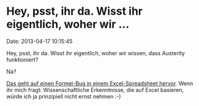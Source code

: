 Hey, psst, ihr da. Wisst ihr eigentlich, woher wir \...
=======================================================

Date: 2013-04-17 10:15:45

Hey, psst, ihr da. Wisst ihr eigentlich, woher wir wissen, dass
Austerity funktioniert?

Na?

[Das geht auf einen Formel-Bug in einem Excel-Spreadsheet
hervor](http://arstechnica.com/tech-policy/2013/04/microsoft-excel-the-ruiner-of-global-economies/).
Wenn ihr mich fragt: Wissenschaftliche Erkenntnisse, die auf Excel
basieren, würde ich ja prinzipiell nicht ernst nehmen :-)
